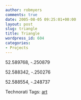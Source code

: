 ```yaml
---
author: robmyers
comments: true
date: 2005-08-05 09:25:01+00:00
layout: post
slug: triangle
title: Triangle
wordpress_id: 604
categories:
- Projects
---
```


  
52.589768, -.250879  
  
52.588342, -.250276  
  
52.588554, -.248737  


  


Technorati Tags: [art](http://technorati.com/tag/art)

  


